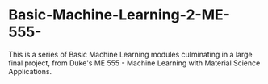 # Basic-Machine-Learning-2-ME-555-
This is a series of Basic Machine Learning modules culminating in a large final project, from Duke's ME 555 - Machine Learning with Material Science Applications.
